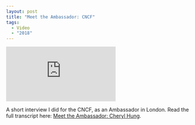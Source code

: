 ```yaml
---
layout: post
title: "Meet the Ambassador: CNCF"
tags:
  - Video
  - "2018"
---
```


<div class="video-wrapper">
    <iframe src="https://www.youtube.com/embed/RWwvZvnRV8s" frameborder="0" allowfullscreen></iframe>
</div>

A short interview I did for the CNCF, as an Ambassador in London. Read the full transcript here: [Meet the Ambassador: Cheryl Hung](https://www.cncf.io/blog/2018/07/26/meet-the-ambassador-cheryl-hung).
